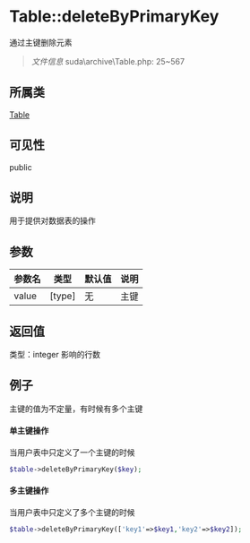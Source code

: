 # Table::deleteByPrimaryKey
通过主键删除元素
> *文件信息* suda\archive\Table.php: 25~567
## 所属类 

[Table](../Table.md)

## 可见性

  public  
## 说明


用于提供对数据表的操作

## 参数

 
| 参数名 | 类型 | 默认值 | 说明 |
|--------|-----|-------|-------|
 | value |  [type] | 无 |  主键 |
## 返回值
 
类型：integer
 影响的行数
## 例子

主键的值为不定量，有时候有多个主键

#### 单主键操作
当用户表中只定义了一个主键的时候

```php
$table->deleteByPrimaryKey($key);
```

#### 多主键操作

当用户表中只定义了多个主键的时候

```php
$table->deleteByPrimaryKey(['key1'=>$key1,'key2'=>$key2]);
```